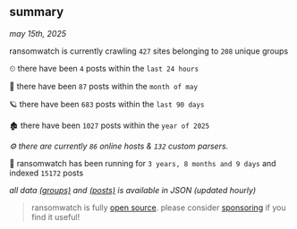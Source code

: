 
## summary
_may 15th, 2025_

ransomwatch is currently crawling `427` sites belonging to `208` unique groups

⏲ there have been `4` posts within the `last 24 hours`

🦈 there have been `87` posts within the `month of may`

🪐 there have been `683` posts within the `last 90 days`

🏚 there have been `1027` posts within the `year of 2025`

_⚙️ there are currently `86` online hosts & `132` custom parsers._

🦕 ransomwatch has been running for `3 years, 8 months and 9 days` and indexed `15172` posts

_all data  [(groups)](http://ransomwhat.telemetry.ltd/groups) and [(posts)](http://ransomwhat.telemetry.ltd/posts) is available in JSON (updated hourly)_

> ransomwatch is fully [open source](https://github.com/joshhighet/ransomwatch#ransomwatch--). please consider [sponsoring](https://github.com/sponsors/joshhighet) if you find it useful!
